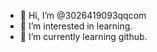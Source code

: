 - 👋 Hi, I’m @3026419093qqcom
- 👀 I’m interested in learning.
- 🌱 I’m currently learning github.

<!---
3026419093qqcom/3026419093qqcom is a ✨ special ✨ repository because its `README.md` (this file) appears on your GitHub profile.
You can click the Preview link to take a look at your changes.
--->
